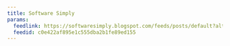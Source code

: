 ```yaml
---
title: Software Simply
params:
  feedlink: https://softwaresimply.blogspot.com/feeds/posts/default?alt=rss
  feedid: c0e422af895e1c555dba2b1fe89ed155
---
```

